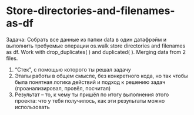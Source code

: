 # Store-directories-and-filenames-as-df
Задача: Собрать все данные из папки data в один датафрэйм и выполнить требуемые операции
os.walk store directories and filenames as df. 
Work with drop_duplicates( ) and duplicated( ). 
Merging data from 2 files.


   1. “Стек”, с помощью которого ты решал задачу
   2. Этапы работы в общем смысле, без конкретного кода, но так чтобы была понятная логика действий и подход к решению задач (проанализировал, провёл, посчитал)
   3. Результат – то, к чему ты пришёл по итогу выполнения этого проекта: что у тебя получилось, как эти результаты можно использовать
